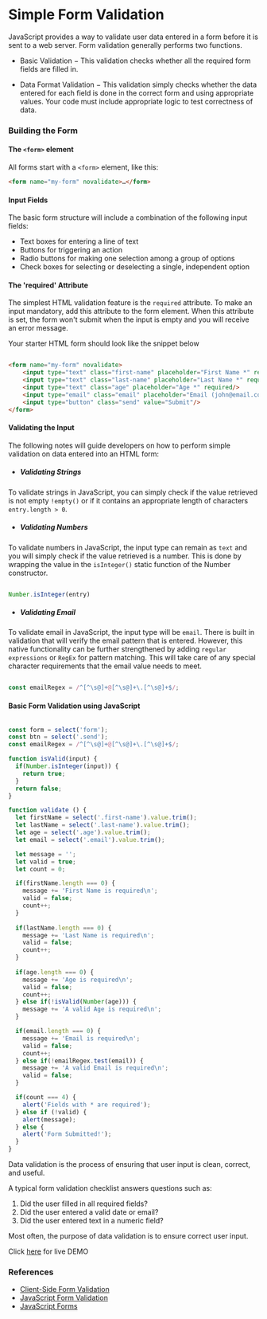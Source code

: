 # Simple Form Validation

JavaScript provides a way to validate user data entered in a form  before it is sent to a web server. Form validation generally performs two functions.

- Basic Validation − This validation checks whether all the required form fields are filled in.

- Data Format Validation − This validation simply checks whether the data entered for each field is done in the correct form and using appropriate values. Your code must include appropriate logic to test correctness of data.

### Building the Form

#### The ```<form>``` element

All forms start with a ```<form>``` element, like this:
``` html
<form name="my-form" novalidate>…</form>
```

#### Input Fields

The basic form structure will include a combination of the following input fields:

- Text boxes for entering a line of text
- Buttons for triggering an action
- Radio buttons for making one selection among a group of options
- Check boxes for selecting or deselecting a single, independent option

#### The 'required' Attribute

The simplest HTML validation feature is the ```required``` attribute. To make an input mandatory, add this attribute to the form element. When this attribute is set, the form won't submit when the input is empty and you will receive an error message. 

Your starter HTML form should look like the snippet below 

```html 

<form name="my-form" novalidate>               
    <input type="text" class="first-name" placeholder="First Name *" required/>
    <input type="text" class="last-name" placeholder="Last Name *" required/>
    <input type="text" class="age" placeholder="Age *" required/>
    <input type="email" class="email" placeholder="Email (john@email.com) *" required/> 
    <input type="button" class="send" value="Submit"/>               
</form>
```
#### Validating the Input

The following notes will guide developers on how to perform simple validation on data entered into an HTML form:

- ##### Validating Strings

To validate strings in JavaScript, you can simply check if the value retrieved is not empty ```!empty()``` or if it contains an appropriate length of characters ```entry.length > 0```.

- ##### Validating Numbers

To validate numbers in JavaScript, the input type can remain as ```text``` and you will simply check if the value retrieved is a number. This is done by wrapping the value in the ```isInteger()``` static function of the Number constructor. 

``` javascript 

Number.isInteger(entry)
```
- ##### Validating Email

To validate email in JavaScript, the input type will be ```email```. There is built in validation that will verify the email pattern that is entered. However, this native functionality can be further strengthened by adding ```regular expressions``` or ```RegEx``` for pattern matching. This will take care of any special character requirements that the email value needs to meet. 

``` javascript

const emailRegex = /^[^\s@]+@[^\s@]+\.[^\s@]+$/;
```

#### Basic Form Validation using JavaScript

``` javascript

const form = select('form');
const btn = select('.send');
const emailRegex = /^[^\s@]+@[^\s@]+\.[^\s@]+$/;

function isValid(input) {
  if(Number.isInteger(input)) {
    return true;
  }
  return false;
}

function validate () {
  let firstName = select('.first-name').value.trim();
  let lastName = select('.last-name').value.trim();
  let age = select('.age').value.trim();
  let email = select('.email').value.trim();

  let message = '';
  let valid = true;
  let count = 0;

  if(firstName.length === 0) {
    message += 'First Name is required\n';
    valid = false;
    count++;
  }
  
  if(lastName.length === 0) {
    message += 'Last Name is required\n';
    valid = false;
    count++;
  }
  
  if(age.length === 0) {
    message += 'Age is required\n';
    valid = false;
    count++;
  } else if(!isValid(Number(age))) {
    message += 'A valid Age is required\n';
  }

  if(email.length === 0) {
    message += 'Email is required\n';
    valid = false;
    count++;
  } else if(!emailRegex.test(email)) {
    message += 'A valid Email is required\n';
    valid = false;
  }

  if(count === 4) {
    alert('Fields with * are required');
  } else if (!valid) {
    alert(message);
  } else {
    alert('Form Submitted!');
  }
}

```

Data validation is the process of ensuring that user input is clean, correct, and useful.

A typical form validation checklist answers questions such as:

1. Did the user filled in all required fields?
2. Did the user entered a valid date or email?
3. Did the user entered text in a numeric field?

Most often, the purpose of data validation is to ensure correct user input.

Click [here](https://moorebarrett-jodiann.github.io/form-validation/) for live DEMO

### References

- [Client-Side Form Validation](https://developer.mozilla.org/en-US/docs/Learn/Forms/Form_validation)
- [JavaScript Form Validation](https://www.tutorialspoint.com/javascript/javascript_form_validations.htm#:~:text=Form%20validation%20generally%20performs%20two,form%20and%20check%20for%20data.)
- [JavaScript Forms](https://www.tutorialspoint.com/javascript/javascript_form_validations.htm#:~:text=Form%20validation%20generally%20performs%20two,form%20and%20check%20for%20data.)

